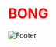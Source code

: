 <h1 style='color:red;'>BONG</h1>

![Footer](https://capsule-render.vercel.app/api?type=waving&color=auto&height=200&section=footer)
